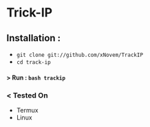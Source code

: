 # Trick-IP
## Installation :

* `git clone git://github.com/xNovem/TrackIP`
* `cd track-ip`

#### > Run : `bash trackip`

### < Tested On 

- Termux 
- Linux


